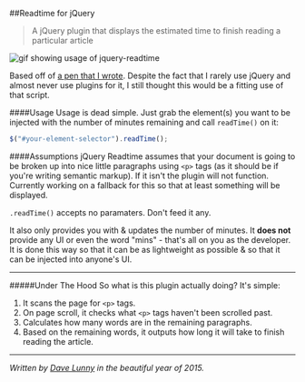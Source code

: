 ##Readtime for jQuery
>A jQuery plugin that displays the estimated time to finish reading a particular article

![gif showing usage of jquery-readtime](http://i.imgur.com/QF346Ro.gif)

Based off of [a pen that I wrote](http://codepen.io/hi_mynameisdave/pen/QwGbzo). Despite the fact that I rarely use jQuery and almost never use plugins for it, I still thought this would be a fitting use of that script.

####Usage
Usage is dead simple. Just grab the element(s) you want to be injected with the number of minutes remaining and call `readTime()` on it:

```javascript
$("#your-element-selector").readTime();
```

####Assumptions
jQuery Readtime assumes that your document is going to be broken up into nice little paragraphs using `<p>` tags (as it should be if you're writing semantic markup). If it isn't the plugin will not function. Currently working on a fallback for this so that at least something will be displayed.

`.readTime()` accepts no paramaters. Don't feed it any.

It also only provides you with & updates the number of minutes. It **does not** provide any UI or even the word "mins" - that's all on you as the developer. It is done this way so that it can be as lightweight as possible & so that it can be injected into anyone's UI.

---

#####Under The Hood
So what is this plugin actually doing? It's simple:

1. It scans the page for `<p>` tags.
2. On page scroll, it checks what `<p>` tags haven't been scrolled past.
3. Calculates how many words are in the remaining paragraphs.
4. Based on the remaining words, it outputs how long it will take to finish reading the article.

---

*Written by [Dave Lunny](himynameisdave.github.io) in the beautiful year of 2015.*
